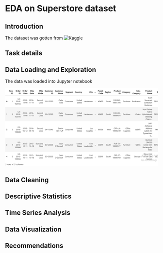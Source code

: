 # EDA on Superstore dataset
## Introduction
The dataset was gotten from ![Kaggle](kagle.com/datasets)
## Task details

## Data Loading and Exploration
The data was loaded into Jupyter notebook

![data view](https://github.com/omodara12/oibsip_task1/blob/main/assets/images/data%20eploration.png)

## Data Cleaning

## Descriptive Statistics

## Time Series Analysis

## Data Visualization

## Recommendations

